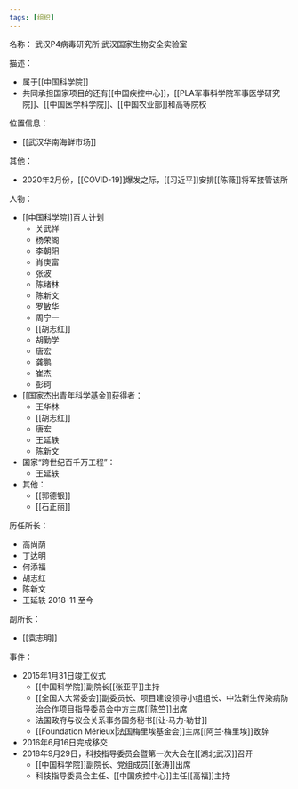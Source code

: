 ```yaml
---
tags: [组织]
---
```


名称：
武汉P4病毒研究所
武汉国家生物安全实验室

描述：
- 属于[[中国科学院]]
- 共同承担国家项目的还有[[中国疾控中心]]，[[PLA军事科学院军事医学研究院]]、[[中国医学科学院]]、[[中国农业部]]和高等院校

位置信息：
- [[武汉华南海鲜市场]]

其他：
- 2020年2月份，[[COVID-19]]爆发之际，[[习近平]]安排[[陈薇]]将军接管该所

人物：
- [[中国科学院]]百人计划
	- 关武祥
	- 杨荣阁
	- 李朝阳
	- 肖庚富
	- 张波
	- 陈绪林
	- 陈新文
	- 罗敏华
	- 周宁一
	- [[胡志红]]
	- 胡勤学
	- 唐宏
	- 龚鹏
	- 崔杰
	- 彭珂
- [[国家杰出青年科学基金]]获得者：
	- 王华林
	- [[胡志红]]
	- 唐宏
	- 王延轶
	- 陈新文
- 国家“跨世纪百千万工程”：
	- 王延轶
- 其他：
	- [[郭德银]]
	- [[石正丽]]

历任所长：
- 高尚荫
- 丁达明
- 何添福
- 胡志红
- 陈新文
- 王延轶 2018-11 至今

副所长：
- [[袁志明]]

事件：
- 2015年1月31日竣工仪式
	- [[中国科学院]]副院长[[张亚平]]主持
	- [[全国人大常委会]]副委员长、项目建设领导小组组长、中法新生传染病防治合作项目指导委员会中方主席[[陈竺]]出席
	- 法国政府与议会关系事务国务秘书[[让·马力·勒甘]]
	- [[Foundation Mérieux|法国梅里埃基金会]]主席[[阿兰·梅里埃]]致辞
- 2016年6月16日完成移交
- 2018年9月29日，科技指导委员会暨第一次大会在[[湖北武汉]]召开
	- [[中国科学院]]副院长、党组成员[[张涛]]出席
	- 科技指导委员会主任、[[中国疾控中心]]主任[[高福]]主持
